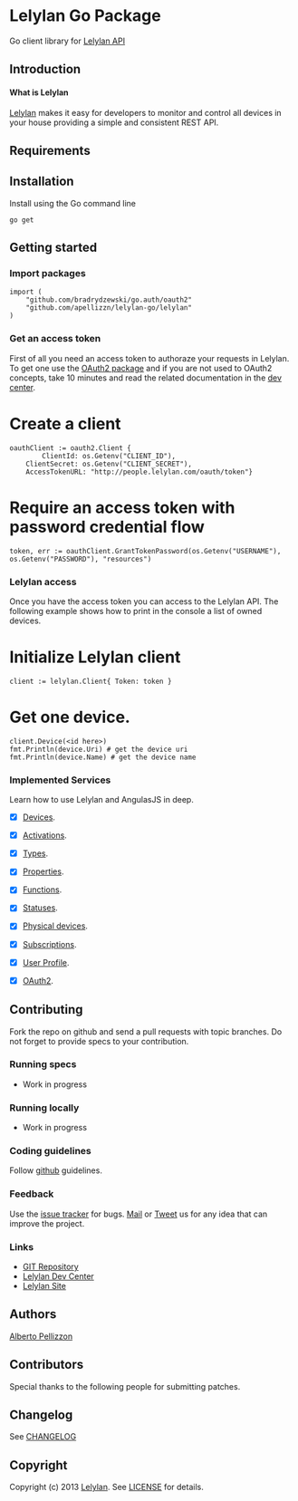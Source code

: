 # Lelylan Go Package

Go client library for [Lelylan API](http://dev.lelylan.com)

## Introduction

#### What is Lelylan

[Lelylan](http://lelylan.com) makes it easy for developers to monitor and control all devices
in your house providing a simple and consistent REST API.


## Requirements


## Installation

Install using the Go command line

```
go get
```

## Getting started

### Import packages

```
import (
    "github.com/bradrydzewski/go.auth/oauth2"
    "github.com/apellizzn/lelylan-go/lelylan"
)
```

### Get an access token

First of all you need an access token to authoraze your requests in
Lelylan. To get one use the [OAuth2 package](https://github.com/bradrydzewski/go.auth/oauth2)
and if you are not used to OAuth2 concepts, take 10 minutes and read the
related documentation in the [dev center](http://dev.lelylan.com/api/oauth#language=node).



# Create a client
```
oauthClient := oauth2.Client {
        ClientId: os.Getenv("CLIENT_ID"),
    ClientSecret: os.Getenv("CLIENT_SECRET"),
    AccessTokenURL: "http://people.lelylan.com/oauth/token"}
```
# Require an access token with password credential flow

```
token, err := oauthClient.GrantTokenPassword(os.Getenv("USERNAME"), os.Getenv("PASSWORD"), "resources")
```
### Lelylan access

Once you have the access token you can access to the Lelylan API. The
following example shows how to print in the console a list of owned devices.


# Initialize Lelylan client
```
client := lelylan.Client{ Token: token }
```
# Get one device.
```
client.Device(<id here>)
fmt.Println(device.Uri) # get the device uri 
fmt.Println(device.Name) # get the device name
```

### Implemented Services

Learn how to use Lelylan and AngulasJS in deep.

- [x] [Devices](http://dev.lelylan.com/api/devices#angular).
- [x] [Activations](http://dev.lelylan.com/api/devices#angular).
- [x] [Types](http://dev.lelylan.com/api/types#angular).
- [x] [Properties](http://dev.lelylan.com/api/types/properties#angular).
- [x] [Functions](http://dev.lelylan.com/api/types/functions#angular).
- [x] [Statuses](http://dev.lelylan.com/api/types/statuses#angular).
- [x] [Physical devices](http://dev.lelylan.com/api/physicals#angular).
- [x] [Subscriptions](http://dev.lelylan.com/api/realtime#angular).
- [x] [User Profile](http://dev.lelylan.com/api/core#get-a-user-angular).
- [x] [OAuth2](http://dev.lelylan.com/api/oauth#implicit-grant-angular).


## Contributing

Fork the repo on github and send a pull requests with topic branches. Do not forget to
provide specs to your contribution.


### Running specs

* Work in progress

### Running locally

* Work in progress


### Coding guidelines

Follow [github](https://github.com/styleguide/) guidelines.


### Feedback

Use the [issue tracker](http://github.com/lelylan/lelylan-go/issues) for bugs.
[Mail](mailto:touch@lelylan.com) or [Tweet](http://twitter.com/lelylan) us for any idea that can improve the project.


### Links

* [GIT Repository](http://github.com/lelylan/lelylan-go)
* [Lelylan Dev Center](http://dev.lelylan.com)
* [Lelylan Site](http://lelylan.com)


## Authors

[Alberto Pellizzon](http://twitter.com/apellizz)


## Contributors

Special thanks to the following people for submitting patches.


## Changelog

See [CHANGELOG](https://github.com/lelylan/lelylan-rb/blob/master/CHANGELOG.md)


## Copyright

Copyright (c) 2013 [Lelylan](http://lelylan.com).
See [LICENSE](https://github.com/lelylan/lelylan-rb/blob/master/LICENSE.md) for details.